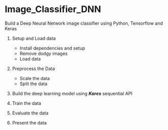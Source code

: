 # Image_Classifier_DNN
Build a Deep Neural Network image classifier using Python, Tensorflow and Keras

1. Setup and Load data
   - Install dependencies and setup
   - Remove dodgy images
   - Load data

2. Preprocess the Data
   - Scale the data
   - Split the data

3. Build the deep learning model using **_Kares_** sequential API
4. Train the data
5. Evaluate the data
6. Present the data
